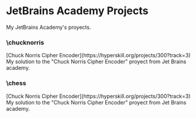 # JetBrains Academy Projects
My JetBrains Academy's proyects.

<h3 align="left">\chucknorris</h3>
[Chuck Norris Cipher Encoder](https://hyperskill.org/projects/300?track=3)
My solution to the "Chuck Norris Cipher Encoder" proyect from Jet Brains academy.

<h3 align="left"> \chess </h3>
[Chuck Norris Cipher Encoder](https://hyperskill.org/projects/300?track=3)
My solution to the "Chuck Norris Cipher Encoder" proyect from Jet Brains academy.
